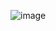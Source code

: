 ![image](https://user-images.githubusercontent.com/5784229/128646709-ab4f9c06-9606-42d4-a001-f8b8b8557288.png)
